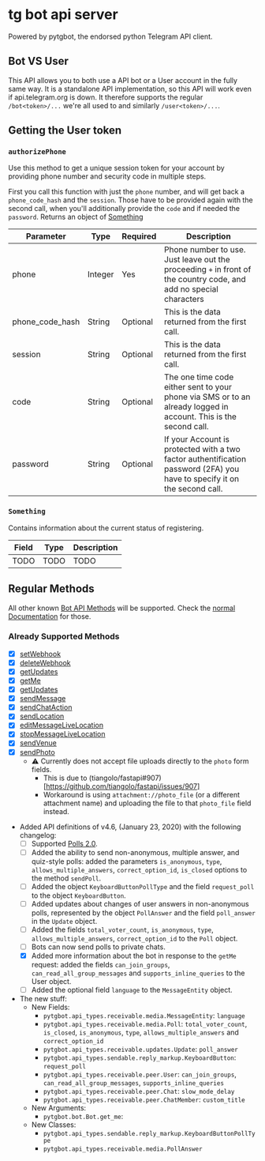 # tg bot api server

Powered by pytgbot, the endorsed python Telegram API client.

## Bot VS User
This API allows you to both use a API bot or a User account in the fully same way.
It is a standalone API implementation, so this API will work even if api.telegram.org is down.
It therefore supports the regular `/bot<token>/...` we're all used to and similarly `/user<token>/...`.

## Getting the User token
### `authorizePhone`
Use this method to get a unique session token for your account by providing phone number and security code in multiple steps.

First you call this function with just the `phone` number, and will get back a `phone_code_hash` and the `session`.
Those have to be provided again with the second call, when you'll additionally provide the `code` and if needed the `password`.
Returns an object of [Something](#something)

Parameter | Type | Required | Description
--------- | ---- | -------- | -----------
phone | Integer | Yes | Phone number to use. Just leave out the proceeding `+` in front of the country code, and add no special characters
phone_code_hash | String | Optional | This is the data returned from the first call.
session | String | Optional | This is the data returned from the first call.
code | String | Optional | The one time code either sent to your phone via SMS or to an already logged in account. This is the second call.
password | String | Optional | If your Account is protected with a two factor authentification password (2FA) you have to specify it on the second call.

### `Something`
Contains information about the current status of registering.

Field | Type | Description
----- | ---- | -----------
TODO | TODO | TODO

## Regular Methods
All other known [Bot API Methods](core.telegram.org/bots/api) will be supported.
Check the [normal Documentation](core.telegram.org/bots/api) for those.

### Already Supported Methods
- [x] [setWebhook](https://core.telegram.org/bots/api#setwebhook)
- [x] [deleteWebhook](https://core.telegram.org/bots/api#deletewebhook)
- [x] [getUpdates](https://core.telegram.org/bots/api#getupdates)
- [x] [getMe](https://core.telegram.org/bots/api#getme)
- [x] [getUpdates](https://core.telegram.org/bots/api#getupdates)
- [x] [sendMessage](https://core.telegram.org/bots/api#sendmessage)
- [x] [sendChatAction](https://core.telegram.org/bots/api#sendchataction)
- [x] [sendLocation](https://core.telegram.org/bots/api#sendlocation)
- [x] [editMessageLiveLocation](https://core.telegram.org/bots/api#editmessagelivelocation)
- [x] [stopMessageLiveLocation](https://core.telegram.org/bots/api#stopmessagelivelocation)
- [x] [sendVenue](https://core.telegram.org/bots/api#sendvenue)
- [x] [sendPhoto](https://core.telegram.org/bots/api#senphoto)
    - ⚠️ Currently does not accept file uploads directly to the `photo` form fields.
        - This is due to (tiangolo/fastapi#907)[https://github.com/tiangolo/fastapi/issues/907]
        - Workaround is using `attachment://photo_file` (or a different attachment name) and uploading the file to that `photo_file` field instead.


- Added API definitions of v4.6, (January 23, 2020) with the following changelog:
    - [ ] Supported [Polls 2.0](https://telegram.org/blog/polls-2-0-vmq).
    - [ ] Added the ability to send non-anonymous, multiple answer, and quiz-style polls: added the parameters `is_anonymous`, `type`, `allows_multiple_answers`, `correct_option_id`, `is_closed` options to the method `sendPoll`.
    - [ ] Added the object `KeyboardButtonPollType` and the field `request_poll` to the object `KeyboardButton`.
    - [ ] Added updates about changes of user answers in non-anonymous polls, represented by the object `PollAnswer` and the field `poll_answer` in the `Update` object.
    - [ ] Added the fields `total_voter_count`, `is_anonymous`, `type`, `allows_multiple_answers`, `correct_option_id` to the `Poll` object.
    - [ ] Bots can now send polls to private chats.
    - [x] Added more information about the bot in response to the `getMe` request: added the fields `can_join_groups`, `can_read_all_group_messages` and `supports_inline_queries` to the User object.
    - [ ] Added the optional field `language` to the `MessageEntity` object.
- The new stuff:
    - New Fields:
        - `pytgbot.api_types.receivable.media.MessageEntity`: `language`
        - `pytgbot.api_types.receivable.media.Poll`: `total_voter_count`, `is_closed`, `is_anonymous`, `type`, `allows_multiple_answers` and `correct_option_id`
        - `pytgbot.api_types.receivable.updates.Update`: `poll_answer`
        - `pytgbot.api_types.sendable.reply_markup.KeyboardButton`: `request_poll`
        - `pytgbot.api_types.receivable.peer.User`: `can_join_groups`, `can_read_all_group_messages`, `supports_inline_queries`
        - `pytgbot.api_types.receivable.peer.Chat`: `slow_mode_delay`
        - `pytgbot.api_types.receivable.peer.ChatMember`: `custom_title`
    - New Arguments:
        - `pytgbot.bot.Bot.get_me`:
    - New Classes:
        - `pytgbot.api_types.sendable.reply_markup.KeyboardButtonPollType`
        - `pytgbot.api_types.receivable.media.PollAnswer`
